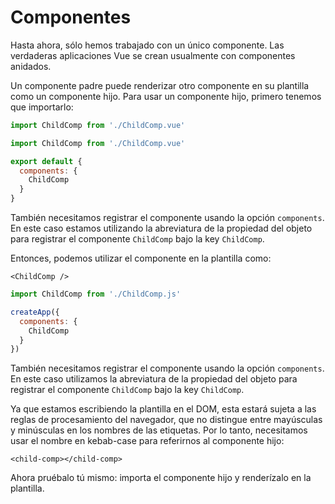 # Componentes

Hasta ahora, sólo hemos trabajado con un único componente. Las verdaderas aplicaciones Vue se crean usualmente con componentes anidados.

Un componente padre puede renderizar otro componente en su plantilla como un componente hijo. Para usar un componente hijo, primero tenemos que importarlo:

<div class="composition-api">
<div class="sfc">

```js
import ChildComp from './ChildComp.vue'
```

</div>
</div>

<div class="options-api">
<div class="sfc">

```js
import ChildComp from './ChildComp.vue'

export default {
  components: {
    ChildComp
  }
}
```

También necesitamos registrar el componente usando la opción `components`. En este caso estamos utilizando la abreviatura de la propiedad del objeto para registrar el componente `ChildComp` bajo la key `ChildComp`.

</div>
</div>

<div class="sfc">

Entonces, podemos utilizar el componente en la plantilla como:

```vue-html
<ChildComp />
```

</div>

<div class="html">

```js
import ChildComp from './ChildComp.js'

createApp({
  components: {
    ChildComp
  }
})
```

También necesitamos registrar el componente usando la opción `components`. En este caso utilizamos la abreviatura de la propiedad del objeto para registrar el componente `ChildComp` bajo la key `ChildComp`.

Ya que estamos escribiendo la plantilla en el DOM, esta estará sujeta a las reglas de procesamiento del navegador, que no distingue entre mayúsculas y minúsculas en los nombres de las etiquetas. Por lo tanto, necesitamos usar el nombre en kebab-case para referirnos al componente hijo:

```vue-html
<child-comp></child-comp>
```

</div>

Ahora pruébalo tú mismo: importa el componente hijo y renderízalo en la plantilla.
